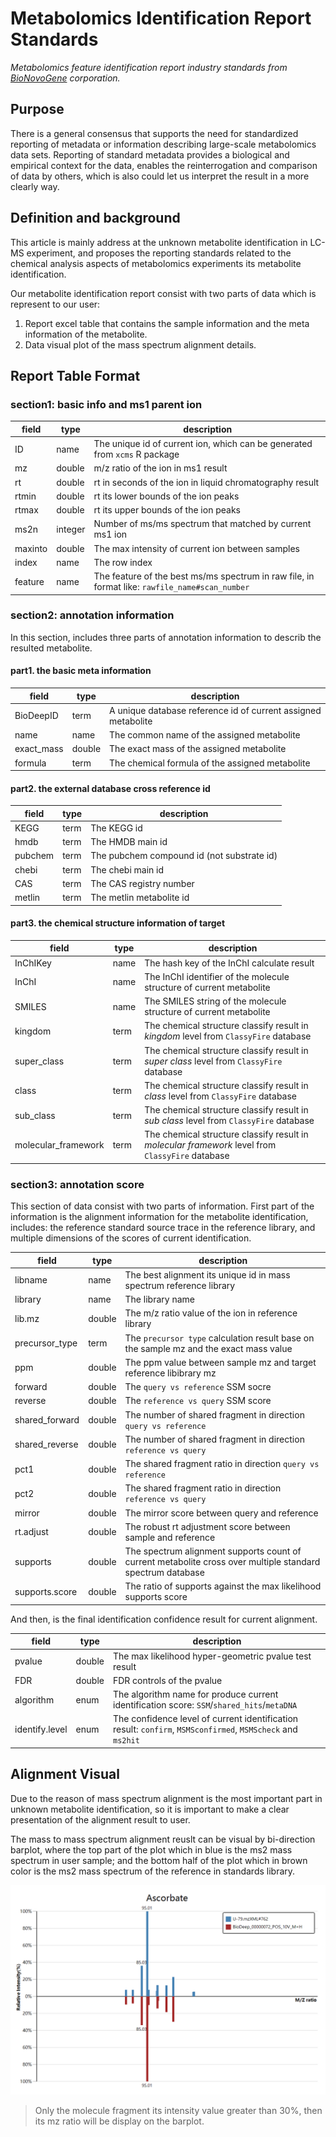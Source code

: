 # Metabolomics Identification Report Standards

*Metabolomics feature identification report industry standards from [BioNovoGene](http://www.bionovogene.com/) corporation.*

## Purpose

There is a general consensus that supports the need for standardized reporting of metadata or information describing large-scale metabolomics data sets. Reporting of standard metadata provides a biological and empirical context for the data, enables the reinterrogation and comparison of data by others, which is also could let us interpret the result in a more clearly way.

## Definition and background

This article is mainly address at the unknown metabolite identification in LC-MS experiment, and proposes the reporting standards related to the chemical analysis aspects of metabolomics experiments its metabolite identification.

Our metabolite identification report consist with two parts of data which is represent to our user:

1. Report excel table that contains the sample information and the meta information of the metabolite.
2. Data visual plot of the mass spectrum alignment details.

## Report Table Format

### section1: basic info and ms1 parent ion

| field   | type    | description                                                                                      |
|---------|---------|--------------------------------------------------------------------------------------------------|
| ID      | name    | The unique id of current ion, which can be generated from ``xcms`` R package                     |
| mz      | double  | m/z ratio of the ion in ms1 result                                                               |
| rt      | double  | rt in seconds of the ion in liquid chromatography result                                         |
| rtmin   | double  | rt its lower bounds of the ion peaks                                                             |
| rtmax   | double  | rt its upper bounds of the ion peaks                                                             |
| ms2n    | integer | Number of ms/ms spectrum that matched by current ms1 ion                                         |
| maxinto | double  | The max intensity of current ion between samples                                                 |
| index   | name    | The row index                                                                                    |
| feature | name    | The feature of the best ms/ms spectrum in raw file, in format like: ``rawfile_name#scan_number`` |

### section2: annotation information

In this section, includes three parts of annotation information to describ the resulted metabolite.

#### part1. the basic meta information

| field      | type   | description                                                   |
|------------|--------|---------------------------------------------------------------|
| BioDeepID  | term   | A unique database reference id of current assigned metabolite |
| name       | name   | The common name of the assigned metabolite                    |
| exact_mass | double | The exact mass of the assigned metabolite                     |
| formula    | term   | The chemical formula of the assigned metabolite               |

#### part2. the external database cross reference id

| field   | type | description                                |
|---------|------|--------------------------------------------|
| KEGG    | term | The KEGG id                                |
| hmdb    | term | The HMDB main id                           |
| pubchem | term | The pubchem compound id (not substrate id) |
| chebi   | term | The chebi main id                          |
| CAS     | term | The CAS registry number                    |
| metlin  | term | The metlin metabolite id                   |

#### part3. the chemical structure information of target

| field               | type | description                                                                                        |
|---------------------|------|----------------------------------------------------------------------------------------------------|
| InChIKey            | name | The hash key of the InChI calculate result                                                         |
| InChI               | name | The InChI identifier of the molecule structure of current metabolite                               |
| SMILES              | name | The SMILES string of the molecule structure of current metabolite                                  |
| kingdom             | term | The chemical structure classify result in *kingdom* level from ``ClassyFire`` database             |
| super_class         | term | The chemical structure classify result in *super class* level from ``ClassyFire`` database         |
| class               | term | The chemical structure classify result in *class* level from ``ClassyFire`` database               |
| sub_class           | term | The chemical structure classify result in *sub class* level from ``ClassyFire`` database           |
| molecular_framework | term | The chemical structure classify result in *molecular framework* level from ``ClassyFire`` database |

### section3: annotation score

This section of data consist with two parts of information. First part of the information is the alignment information for the metabolite identification, includes: the reference standard source trace in the reference library, and multiple dimensions of the scores of current identification.

| field          | type   | description                                                                                                |
|----------------|--------|------------------------------------------------------------------------------------------------------------|
| libname        | name   | The best alignment its unique id in mass spectrum reference library                                        |
| library        | name   | The library name                                                                                           |
| lib.mz         | double | The m/z ratio value of the ion in reference library                                                        |
| precursor_type | term   | The ``precursor type`` calculation result base on the sample mz and the exact mass value                   |
| ppm            | double | The ppm value between sample mz and target reference libibrary mz                                          |
| forward        | double | The ``query vs reference`` SSM socre                                                                       |
| reverse        | double | The ``reference vs query`` SSM score                                                                       |
| shared_forward | double | The number of shared fragment in direction ``query vs reference``                                          |
| shared_reverse | double | The number of shared fragment in direction ``reference vs query``                                          |
| pct1           | double | The shared fragment ratio in direction ``query vs reference``                                              |
| pct2           | double | The shared fragment ratio in direction ``reference vs query``                                              |
| mirror         | double | The mirror score between query and reference                                                               |
| rt.adjust      | double | The robust rt adjustment score between sample and reference                                                |
| supports       | double | The spectrum alignment supports count of current metabolite cross over multiple standard spectrum database |
| supports.score | double | The ratio of supports against the max likelihood supports score                                            |

And then, is the final identification confidence result for current alignment.

| field          | type   | description                                                                                                         |
|----------------|--------|---------------------------------------------------------------------------------------------------------------------|
| pvalue         | double | The max likelihood hyper-geometric pvalue test result                                                               |
| FDR            | double | FDR controls of the pvalue                                                                                          |
| algorithm      | enum   | The algorithm name for produce current identification score: ``SSM``/``shared_hits``/``metaDNA``                    |
| identify.level | enum   | The confidence level of current identification result: ``confirm``, ``MSMSconfirmed``, ``MSMScheck`` and ``ms2hit`` |

## Alignment Visual

Due to the reason of mass spectrum alignment is the most important part in unknown metabolite identification, so it is important to make a clear presentation of the alignment result to user. 

The mass to mass spectrum alignment reuslt can be visual by bi-direction barplot, where the top part of the plot which in blue is the ms2 mass spectrum in user sample; and the bottom half of the plot which in brown color is the ms2 mass spectrum of the reference in standards library.

![](./plots/177.0393@136_M177T136_Ascorbate.png)

> Only the molecule fragment its intensity value greater than 30%, then its mz ratio will be display on the barplot. 